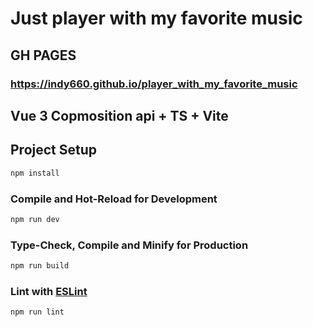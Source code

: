 # Just player with my favorite music

## GH PAGES
### https://indy660.github.io/player_with_my_favorite_music

## Vue 3 Copmosition api + TS + Vite

## Project Setup

```sh
npm install
```

### Compile and Hot-Reload for Development

```sh
npm run dev
```

### Type-Check, Compile and Minify for Production

```sh
npm run build
```

### Lint with [ESLint](https://eslint.org/)

```sh
npm run lint
```
